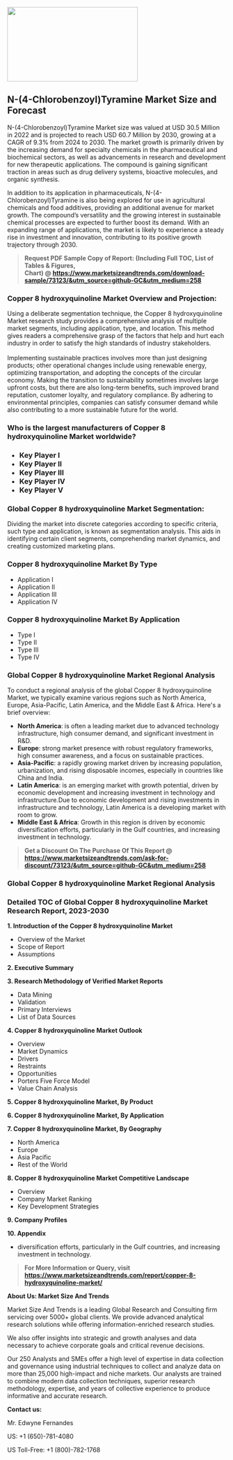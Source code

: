 <p><img class="alignnone size-medium wp-image-20088" src="https://ffe5etoiles.com/wp-content/uploads/2024/12/MST1-300x171.png" alt="" width="300" height="171" /></p><h2>N-(4-Chlorobenzoyl)Tyramine Market Size and Forecast</h2><p>N-(4-Chlorobenzoyl)Tyramine Market size was valued at USD 30.5 Million in 2022 and is projected to reach USD 60.7 Million by 2030, growing at a CAGR of 9.3% from 2024 to 2030. The market growth is primarily driven by the increasing demand for specialty chemicals in the pharmaceutical and biochemical sectors, as well as advancements in research and development for new therapeutic applications. The compound is gaining significant traction in areas such as drug delivery systems, bioactive molecules, and organic synthesis.</p><p>In addition to its application in pharmaceuticals, N-(4-Chlorobenzoyl)Tyramine is also being explored for use in agricultural chemicals and food additives, providing an additional avenue for market growth. The compound’s versatility and the growing interest in sustainable chemical processes are expected to further boost its demand. With an expanding range of applications, the market is likely to experience a steady rise in investment and innovation, contributing to its positive growth trajectory through 2030.</p></p><blockquote id="" class=""><strong>Request PDF Sample Copy of Report: (Including Full TOC, List of Tables &amp; Figures, Chart)&nbsp;@&nbsp;<strong><a href="https://www.marketsizeandtrends.com/download-sample/73123/&utm_source=github-GC&utm_medium=258" target="_blank">https://www.marketsizeandtrends.com/download-sample/73123/&utm_source=github-GC&utm_medium=258</a></strong></strong></blockquote><h3 id="" class="">Copper 8 hydroxyquinoline Market&nbsp;Overview and Projection:</h3><p id="" class="">Using a deliberate segmentation technique, the Copper 8 hydroxyquinoline Market research study provides a comprehensive analysis of multiple market segments, including application, type, and location. This method gives readers a comprehensive grasp of the factors that help and hurt each industry in order to satisfy the high standards of industry stakeholders. <br /> <br />Implementing sustainable practices involves more than just designing products; other operational changes include using renewable energy, optimizing transportation, and adopting the concepts of the circular economy. Making the transition to sustainability sometimes involves large upfront costs, but there are also long-term benefits, such improved brand reputation, customer loyalty, and regulatory compliance. By adhering to environmental principles, companies can satisfy consumer demand while also contributing to a more sustainable future for the world.</p><h3 id="" class="">Who is the largest manufacturers of&nbsp;Copper 8 hydroxyquinoline Market worldwide?</h3><h3 class=""><p><ul><li>Key Player I </li><li> Key Player II </li><li> Key Player III </li><li> Key Player IV </li><li> Key Player V</li></ul></p></h3><h3 id="" class="">Global&nbsp;Copper 8 hydroxyquinoline Market Segmentation:</h3><p id="" class="">Dividing the market into discrete categories according to specific criteria, such type and application, is known as segmentation analysis. This aids in identifying certain client segments, comprehending market dynamics, and creating customized marketing plans.</p><h3 id="" class="">Copper 8 hydroxyquinoline Market&nbsp;By Type</h3><p><p><ul><li>Application I</li><li> Application II</li><li> Application III</li><li> Application IV</p></li></ul></p></p><h3 id="" class="">Copper 8 hydroxyquinoline Market&nbsp;By Application</h3><p class=""><p><ul><li>Type I</li><li> Type II</li><li> Type III</li><li> Type IV</li></ul></p></p><h3 id="" class="">Global Copper 8 hydroxyquinoline Market Regional Analysis</h3><p id="" class="">To conduct a regional analysis of the global Copper 8 hydroxyquinoline Market, we typically examine various regions such as North America, Europe, Asia-Pacific, Latin America, and the Middle East &amp; Africa. Here's a brief overview:</p><ul><li><strong>North America</strong>: is often a leading market due to advanced technology infrastructure, high consumer demand, and significant investment in R&amp;D.</li><li><strong>Europe</strong>: strong market presence with robust regulatory frameworks, high consumer awareness, and a focus on sustainable practices.</li><li><strong>Asia-Pacific</strong>: a rapidly growing market driven by increasing population, urbanization, and rising disposable incomes, especially in countries like China and India.</li><li><strong>Latin America</strong>: is an emerging market with growth potential, driven by economic development and increasing investment in technology and infrastructure.Due to economic development and rising investments in infrastructure and technology, Latin America is a developing market with room to grow.</li><li><strong>Middle East &amp; Africa</strong>: Growth in this region is driven by economic diversification efforts, particularly in the Gulf countries, and increasing investment in technology.</li></ul><blockquote id="" class=""><strong>Get a Discount On The Purchase Of This Report @ <strong><a href="https://www.marketsizeandtrends.com/ask-for-discount/73123/&utm_source=github-GC&utm_medium=258" target="_blank">https://www.marketsizeandtrends.com/ask-for-discount/73123/&utm_source=github-GC&utm_medium=258</a></strong></strong></blockquote><h3 id="" class="">Global Copper 8 hydroxyquinoline Market Regional Analysis</h3><h3 id="" class="">Detailed TOC of Global Copper 8 hydroxyquinoline Market Research Report, 2023-2030</h3><p id="" class=""><strong>1. Introduction of the Copper 8 hydroxyquinoline Market</strong></p><ul><li>Overview of the Market</li><li>Scope of Report</li><li>Assumptions</li></ul><p id="" class=""><strong>2. Executive Summary</strong></p><p id="" class=""><strong>3. Research Methodology of Verified Market Reports</strong></p><ul><li>Data Mining</li><li>Validation</li><li>Primary Interviews</li><li>List of Data Sources</li></ul><p id="" class=""><strong>4. Copper 8 hydroxyquinoline Market Outlook</strong></p><ul><li>Overview</li><li>Market Dynamics</li><li>Drivers</li><li>Restraints</li><li>Opportunities</li><li>Porters Five Force Model</li><li>Value Chain Analysis</li></ul><p id="" class=""><strong>5. Copper 8 hydroxyquinoline Market, By Product</strong></p><p id="" class=""><strong>6. Copper 8 hydroxyquinoline Market, By Application</strong></p><p id="" class=""><strong>7. Copper 8 hydroxyquinoline Market, By Geography</strong></p><ul><li>North America</li><li>Europe</li><li>Asia Pacific</li><li>Rest of the World</li></ul><p id="" class=""><strong>8. Copper 8 hydroxyquinoline Market Competitive Landscape</strong></p><ul><li>Overview</li><li>Company Market Ranking</li><li>Key Development Strategies</li></ul><p id="" class=""><strong>9. Company Profiles</strong></p><p id="" class=""><strong>10. Appendix</strong></p><ul><li>diversification efforts, particularly in the Gulf countries, and increasing investment in technology.</li></ul><blockquote id="" class=""><strong>For More Information or Query, visit <strong><strong><a href="https://www.marketsizeandtrends.com/report/copper-8-hydroxyquinoline-market/" target="_blank">https://www.marketsizeandtrends.com/report/copper-8-hydroxyquinoline-market/</a></strong></strong></strong></blockquote><p id="" class=""><strong>About Us: Market Size And Trends</strong></p><p id="" class="">Market Size And Trends is a leading Global Research and Consulting firm servicing over 5000+ global clients. We provide advanced analytical research solutions while offering information-enriched research studies.</p><p id="" class="">We also offer insights into strategic and growth analyses and data necessary to achieve corporate goals and critical revenue decisions.</p><p id="" class="">Our 250 Analysts and SMEs offer a high level of expertise in data collection and governance using industrial techniques to collect and analyze data on more than 25,000 high-impact and niche markets. Our analysts are trained to combine modern data collection techniques, superior research methodology, expertise, and years of collective experience to produce informative and accurate research.</p><p id="" class=""><strong>Contact us:</strong></p><p id="" class="">Mr. Edwyne Fernandes</p><p id="" class="">US: +1 (650)-781-4080</p><p id="" class="">US Toll-Free: +1 (800)-782-1768</p>
